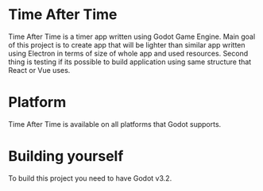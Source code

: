 # Time After Time
Time After Time is a timer app written using Godot Game Engine. Main goal of this project is to create app that will be lighter than similar app written using Electron in terms of size of whole app and used resources. Second thing is testing if its possible to build application using same structure that React or Vue uses.

# Platform
Time After Time is available on all platforms that Godot supports.

# Building yourself
To build this project you need to have Godot v3.2.
